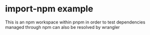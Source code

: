 # import-npm example

This is an npm workspace within pnpm in order to test dependencies managed through npm can also be resolved by wrangler